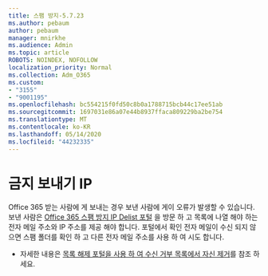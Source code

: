 ```yaml
---
title: 스팸 방지-5.7.23
ms.author: pebaum
author: pebaum
manager: mnirkhe
ms.audience: Admin
ms.topic: article
ROBOTS: NOINDEX, NOFOLLOW
localization_priority: Normal
ms.collection: Adm_O365
ms.custom:
- "3155"
- "9001195"
ms.openlocfilehash: bc554215f0fd50c8b0a1788715bcb44c17ee51ab
ms.sourcegitcommit: 1697031e86a07e44b8937ffaca809229ba2be754
ms.translationtype: MT
ms.contentlocale: ko-KR
ms.lasthandoff: 05/14/2020
ms.locfileid: "44232335"
---
```

# <a name="banned-sending-ip"></a>금지 보내기 IP

Office 365 받는 사람에 게 보내는 경우 보낸 사람에 게이 오류가 발생할 수 있습니다. 보낸 사람은 [Office 365 스팸 방지 IP Delist 포털](https://sender.office.com/) 을 방문 하 고 목록에 나열 해야 하는 전자 메일 주소와 IP 주소를 제공 해야 합니다. 포털에서 확인 전자 메일이 수신 되지 않으면 스팸 폴더를 확인 하 고 다른 전자 메일 주소를 사용 하 여 시도 합니다. 

- 자세한 내용은 [목록 해제 포털을 사용 하 여 수신 거부 목록에서 자신 제거](https://docs.microsoft.com/microsoft-365/security/office-365-security/use-the-delist-portal-to-remove-yourself-from-the-office-365-blocked-senders-lis?view=o365-worldwide)를 참조 하세요.

